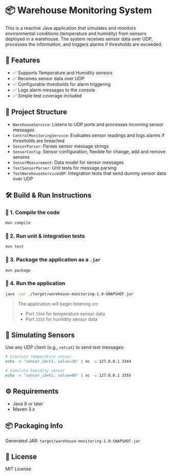 # 📦 Warehouse Monitoring System

This is a reactive Java application that simulates and monitors environmental conditions (temperature and humidity) from sensors deployed in a warehouse. The system receives sensor data over UDP, processes the information, and triggers alarms if thresholds are exceeded.

## 🚀 Features

- ✅ Supports Temperature and Humidity sensors
- ✅ Receives sensor data over UDP
- ✅ Configurable thresholds for alarm triggering
- ✅ Logs alarm messages to the console
- ✅ Simple test coverage included

## 📄 Project Structure

- `WarehouseService`: Listens to UDP ports and processes incoming sensor messages
- `CentralMonitoringService`: Evaluates sensor readings and logs alarms if thresholds are breached
- `SensorParser`: Parses sensor message strings
- `SensorConfig`: Sensor configuration, flexible for change, add and remove sensros
- `SensorMeasurement`: Data model for sensor messages
- `TestSensorParser`: Unit tests for message parsing
- `TestWarehouseServiceUDP`: Integration tests that send dummy sensor data over UDP

## 🛠️ Build & Run Instructions

### 🔹 1. Compile the code

```bash
mvn compile
```

### 🔹 2. Run unit & integration tests

```bash
mvn test
```

### 🔹 3. Package the application as a `.jar`

```bash
mvn package
```

### 🔹 4. Run the application

```bash
java -jar ./target/warehouse-monitoring-1.0-SNAPSHOT.jar
```

> The application will begin listening on:
> - Port `3344` for temperature sensor data
> - Port `3355` for humidity sensor data

## 🧪 Simulating Sensors

Use any UDP client (e.g., `netcat`) to send test messages:

```bash
# Simulate temperature sensor
echo -n "sensor_id=t1; value=36" | nc -u 127.0.0.1 3344

# Simulate humidity sensor
echo -n "sensor_id=h1; value=60" | nc -u 127.0.0.1 3355
```

## ⚙️ Requirements

- Java 8 or later
- Maven 3.x

## 📦 Packaging Info

Generated JAR: `target/warehouse-monitoring-1.0-SNAPSHOT.jar`

## 📜 License

MIT License
